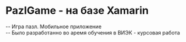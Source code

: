 # PazlGame - на базе Xamarin
-- Игра пазл.  Мобильное приложение  
-- Было разработанно во аремя обучения в ВИЭК - курсовая работа
